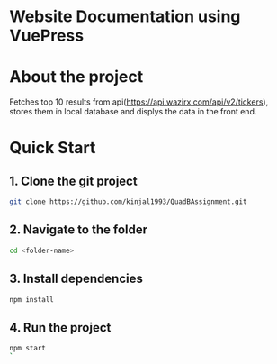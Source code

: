# Website Documentation using VuePress

# About the project

Fetches top 10 results from api(https://api.wazirx.com/api/v2/tickers), stores them in local database and displys the data in the front end.

# Quick Start

## 1. Clone the git project
``` bash
git clone https://github.com/kinjal1993/QuadBAssignment.git
``` 
## 2. Navigate to the folder
``` bash
cd <folder-name>
``` 
## 3. Install dependencies
``` bash
npm install
```
## 4. Run the project
``` bash
npm start
`